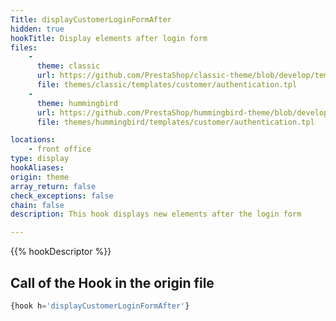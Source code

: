 ```yaml
---
Title: displayCustomerLoginFormAfter
hidden: true
hookTitle: Display elements after login form
files:
    -
      theme: classic
      url: https://github.com/PrestaShop/classic-theme/blob/develop/templates/customer/authentication.tpl
      file: themes/classic/templates/customer/authentication.tpl
    -
      theme: hummingbird
      url: https://github.com/PrestaShop/hummingbird-theme/blob/develop/templates/customer/authentication.tpl
      file: themes/hummingbird/templates/customer/authentication.tpl

locations:
    - front office
type: display
hookAliases: 
origin: theme
array_return: false
check_exceptions: false
chain: false
description: This hook displays new elements after the login form

---
```


{{% hookDescriptor %}}

## Call of the Hook in the origin file

```php
{hook h='displayCustomerLoginFormAfter'}
```
